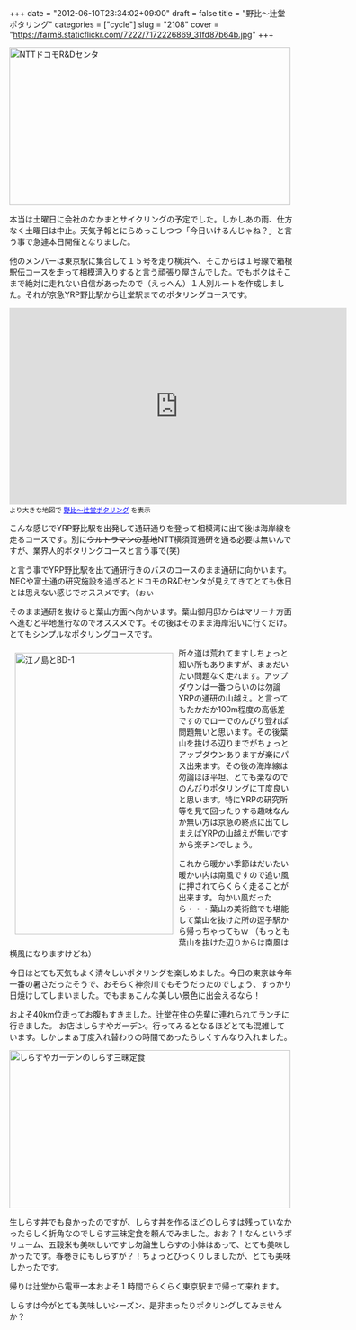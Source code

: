 +++
date = "2012-06-10T23:34:02+09:00"
draft = false
title = "野比〜辻堂ポタリング"
categories = ["cycle"]
slug = "2108"
cover = "https://farm8.staticflickr.com/7222/7172226869_31fd87b64b.jpg"
+++

<a href="https://www.flickr.com/photos/keruru/7172226869/" title="NTTドコモR&amp;Dセンタ by けるる, on Flickr"><img src="https://farm8.staticflickr.com/7222/7172226869_31fd87b64b.jpg" width="500" height="281" alt="NTTドコモR&amp;Dセンタ"/></a>

本当は土曜日に会社のなかまとサイクリングの予定でした。しかしあの雨、仕方なく土曜日は中止。天気予報とにらめっこしつつ「今日いけるんじゃね？」と言う事で急遽本日開催となりました。

他のメンバーは東京駅に集合して１５号を走り横浜へ、そこからは１号線で箱根駅伝コースを走って相模湾入りすると言う頑張り屋さんでした。でもボクはそこまで絶対に走れない自信があったので（えっへん）１人別ルートを作成しました。それが京急YRP野比駅から辻堂駅までのポタリングコースです。

<iframe width="600" height="350" frameborder="0" scrolling="no" marginheight="0" marginwidth="0" src="https://maps.google.co.jp/maps/ms?msa=0&amp;msid=200424556246345373961.0004c21cd668fbda600d3&amp;brcurrent=3,0x601854c7fb67d4ab:0x11f79cd042272356,0&amp;ie=UTF8&amp;t=m&amp;ll=35.274214,139.565506&amp;spn=0.112115,0.240326&amp;z=12&amp;output=embed"></iframe><br /><small>より大きな地図で <a href="https://maps.google.co.jp/maps/ms?msa=0&amp;msid=200424556246345373961.0004c21cd668fbda600d3&amp;brcurrent=3,0x601854c7fb67d4ab:0x11f79cd042272356,0&amp;ie=UTF8&amp;t=m&amp;ll=35.274214,139.565506&amp;spn=0.112115,0.240326&amp;z=12&amp;source=embed" style="color:#0000FF;text-align:left">野比〜辻堂ポタリング</a> を表示</small>

こんな感じでYRP野比駅を出発して通研通りを登って相模湾に出て後は海岸線を走るコースです。別に<del>ウルトラマンの基地</del>NTT横須賀通研を通る必要は無いんですが、業界人的ポタリングコースと言う事で(笑)

と言う事でYRP野比駅を出て通研行きのバスのコースのまま通研に向かいます。NECや富士通の研究施設を過ぎるとドコモのR&Dセンタが見えてきてとても休日とは思えない感じでオススメです。（ぉぃ

そのまま通研を抜けると葉山方面へ向かいます。葉山御用邸からはマリーナ方面へ進むと平地進行なのでオススメです。その後はそのまま海岸沿いに行くだけ。とてもシンプルなポタリングコースです。

<a href="https://www.flickr.com/photos/keruru/7357447942/" title="江ノ島とBD-1 by けるる, on Flickr"><img src="https://farm8.staticflickr.com/7093/7357447942_c2ecfc1e9c.jpg" width="281" height="500" alt="江ノ島とBD-1" align="left" hspace="10" vspace="10"/></a>

所々道は荒れてますしちょっと細い所もありますが、まぁだいたい問題なく走れます。アップダウンは一番つらいのは勿論YRPの通研の山越え。と言ってもたかだか100m程度の高低差ですのでローでのんびり登れば問題無いと思います。その後葉山を抜ける辺りまでがちょっとアップダウンありますが楽にパス出来ます。その後の海岸線は勿論ほぼ平坦、とても楽なのでのんびりポタリングに丁度良いと思います。特にYRPの研究所等を見て回ったりする趣味なんか無い方は京急の終点に出てしまえばYRPの山越えが無いですから楽チンでしょう。

これから暖かい季節はだいたい暖かい内は南風ですので追い風に押されてらくらく走ることが出来ます。向かい風だったら・・・葉山の美術館でも堪能して葉山を抜けた所の逗子駅から帰っちゃってもｗ
（もっとも葉山を抜けた辺りからは南風は横風になりますけどね）

今日はとても天気もよく清々しいポタリングを楽しめました。今日の東京は今年一番の暑さだったそうで、おそらく神奈川でもそうだったのでしょう、すっかり日焼けしてしまいました。でもまぁこんな美しい景色に出会えるなら！

およそ40km位走ってお腹もすきました。辻堂在住の先輩に連れられてランチに行きました。
お店はしらすやガーデン。行ってみるとなるほどとても混雑しています。しかしまぁ丁度入れ替わりの時間であったらしくすんなり入れました。

<a href="https://www.flickr.com/photos/keruru/7357567654/" title="しらすやガーデンのしらす三昧定食 by けるる, on Flickr"><img src="https://farm8.staticflickr.com/7095/7357567654_9cd6307e50.jpg" width="500" height="281" alt="しらすやガーデンのしらす三昧定食"/></a>

生しらす丼でも良かったのですが、しらす丼を作るほどのしらすは残っていなかったらしく折角なのでしらす三昧定食を頼んでみました。おお？！なんというボリューム、五穀米も美味しいですし勿論生しらすの小鉢はあって、とても美味しかったです。春巻きにもしらすが？！ちょっとびっくりしましたが、とても美味しかったです。

帰りは辻堂から電車一本およそ１時間でらくらく東京駅まで帰って来れます。

しらすは今がとても美味しいシーズン、是非まったりポタリングしてみませんか？

